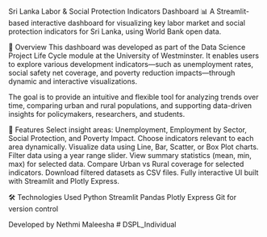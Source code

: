 Sri Lanka Labor & Social Protection Indicators Dashboard
📊 A Streamlit-based interactive dashboard for visualizing key labor market and social protection indicators for Sri Lanka, using World Bank open data.

📌 Overview
This dashboard was developed as part of the Data Science Project Life Cycle module at the University of Westminster. It enables users to explore various development indicators—such as unemployment rates, social safety net coverage, and poverty reduction impacts—through dynamic and interactive visualizations.

The goal is to provide an intuitive and flexible tool for analyzing trends over time, comparing urban and rural populations, and supporting data-driven insights for policymakers, researchers, and students.

🎯 Features
Select insight areas: Unemployment, Employment by Sector, Social Protection, and Poverty Impact.
Choose indicators relevant to each area dynamically.
Visualize data using Line, Bar, Scatter, or Box Plot charts.
Filter data using a year range slider.
View summary statistics (mean, min, max) for selected data.
Compare Urban vs Rural coverage for selected indicators.
Download filtered datasets as CSV files.
Fully interactive UI built with Streamlit and Plotly Express.

🛠️ Technologies Used
Python
Streamlit
Pandas
Plotly Express
Git for version control

Developed by Nethmi Maleesha # DSPL_Individual
